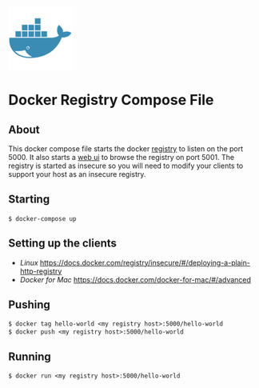 ![logo](logo.png)

# Docker Registry Compose File

## About

This docker compose file starts the docker [registry](https://hub.docker.com/_/registry/) to listen on
the port 5000. It also starts a [web ui](https://github.com/klausmeyer/docker-registry-browser)
 to browse the registry on port 5001. The registry is started as insecure so you will need
to modify your clients to support your host as an insecure registry.

## Starting

```
$ docker-compose up
```

## Setting up the clients

* *Linux* https://docs.docker.com/registry/insecure/#/deploying-a-plain-http-registry
* *Docker for Mac* https://docs.docker.com/docker-for-mac/#/advanced

## Pushing
```
$ docker tag hello-world <my registry host>:5000/hello-world
$ docker push <my registry host>:5000/hello-world
```

## Running
```
$ docker run <my registry host>:5000/hello-world
```

